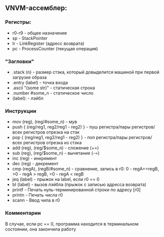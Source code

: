 ## VNVM-ассемблер:
### Регистры:
- r0-r9 - общее назначение
- sp - StackPointer
- lr - LinkRegister (адресс возврата)
- pc - ProcessCounter (текущая операция)

### "Загловки"
- .stack (n) - размер стэка, который довыделится машиной при первой загрузке образа
- .entry (label) - точка входа
- .ascii "(some str)" - статическая строка
- .number #some_n - статическое число
 - (label): - лэйбл
### Инструкции
- mov (reg), (reg/#some_n) - мув
- push { (reg/reg1, reg2/reg1 - reg2) } - пуш регистра/пары регистров/всех регистров отрезка на стэк
- pop { (reg/reg1, reg2/reg1 - reg2) } - поп регистра/пары регистров/всех регистров отрезка из стэка
- add (reg), (reg/$some_n) - сложение (+=)
- sub (reg), (reg/$some_n) - вычетание (-=)
- inc (reg) - инкремент
- dec (reg) - декремент
- cmp (regA), (regB/#some_n) - сравнение, запись в r0: 0 - regA==regB, >0 - regA > regB, <0 - regA < regB
- jeq (label) -  прыжок на label, если r0 == 0
- bl (label) - вызов лэйбла (прыжок с записью адресса возврата)
- printf - Печать нуль-терминированной строки по адресу [r0]
- printn - Печать числа r0
- scann - Ввод чила в r0

### Комментарии
В случае, если pc == 0, программа находится в терминальном состоянии, она закончила работу
